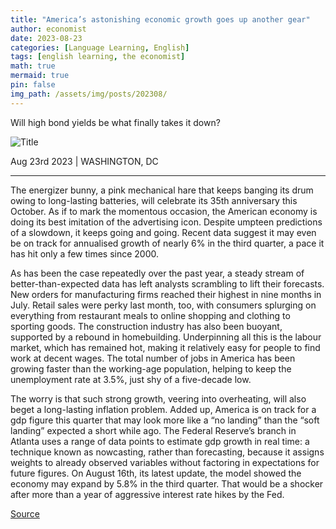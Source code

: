 ```yaml
---
title: "America’s astonishing economic growth goes up another gear"
author: economist
date: 2023-08-23
categories: [Language Learning, English]
tags: [english learning, the economist]
math: true
mermaid: true
pin: false
img_path: /assets/img/posts/202308/
---
```


Will high bond yields be what finally takes it down?

![Title](20230826_FNP002.webp)

Aug 23rd 2023 | WASHINGTON, DC

---

The energizer bunny, a pink mechanical hare that keeps banging its drum owing to long-lasting batteries, will celebrate its 35th anniversary this October. As if to mark the momentous occasion, the American economy is doing its best imitation of the advertising icon. Despite umpteen predictions of a slowdown, it keeps going and going. Recent data suggest it may even be on track for annualised growth of nearly 6% in the third quarter, a pace it has hit only a few times since 2000.

As has been the case repeatedly over the past year, a steady stream of better-than-expected data has left analysts scrambling to lift their forecasts. New orders for manufacturing firms reached their highest in nine months in July. Retail sales were perky last month, too, with consumers splurging on everything from restaurant meals to online shopping and clothing to sporting goods. The construction industry has also been buoyant, supported by a rebound in homebuilding. Underpinning all this is the labour market, which has remained hot, making it relatively easy for people to find work at decent wages. The total number of jobs in America has been growing faster than the working-age population, helping to keep the unemployment rate at 3.5%, just shy of a five-decade low.

The worry is that such strong growth, veering into overheating, will also beget a long-lasting inflation problem. Added up, America is on track for a gdp figure this quarter that may look more like a “no landing” than the “soft landing” expected a short while ago. The Federal Reserve’s branch in Atlanta uses a range of data points to estimate gdp growth in real time: a technique known as nowcasting, rather than forecasting, because it assigns weights to already observed variables without factoring in expectations for future figures. On August 16th, its latest update, the model showed the economy may expand by 5.8% in the third quarter. That would be a shocker after more than a year of aggressive interest rate hikes by the Fed.


[Source](https://www.economist.com/finance-and-economics/2023/08/23/americas-astonishing-economic-growth-goes-up-another-gear)